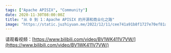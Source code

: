 ```yaml
---
tags: ["Apache APISIX", "Community"]
date: 2020-11-30T08:00:00Z
title: "从 0 到 1：Apache APISIX 的开源和商业化之路"
image: "https://static.juzhiyuan.me/2022/12/11/cee741a91b8f1727e70ef81ad1adfc08.png?format=webp"
---
```


请观看视频：[https://www.bilibili.com/video/BV1WK411V7VW/](https://www.bilibili.com/video/BV1WK411V7VW/)
